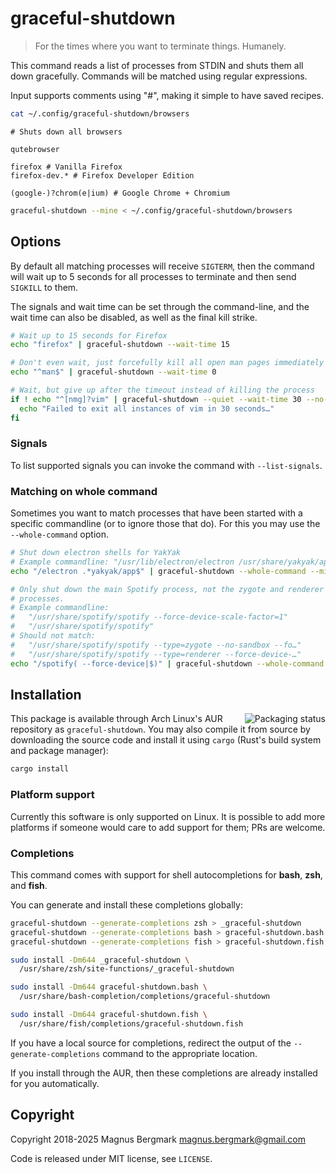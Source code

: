 # graceful-shutdown

> For the times where you want to terminate things. Humanely.

This command reads a list of processes from STDIN and shuts them all down
gracefully. Commands will be matched using regular expressions.

Input supports comments using "#", making it simple to have saved recipes.

```bash
cat ~/.config/graceful-shutdown/browsers
```

```
# Shuts down all browsers

qutebrowser

firefox # Vanilla Firefox
firefox-dev.* # Firefox Developer Edition

(google-)?chrom(e|ium) # Google Chrome + Chromium
```

```bash
graceful-shutdown --mine < ~/.config/graceful-shutdown/browsers
```

## Options

By default all matching processes will receive `SIGTERM`, then the command will
wait up to 5 seconds for all processes to terminate and then send `SIGKILL` to
them.

The signals and wait time can be set through the command-line, and the wait
time can also be disabled, as well as the final kill strike.

```bash
# Wait up to 15 seconds for Firefox
echo "firefox" | graceful-shutdown --wait-time 15

# Don't even wait, just forcefully kill all open man pages immediately
echo "^man$" | graceful-shutdown --wait-time 0

# Wait, but give up after the timeout instead of killing the process
if ! echo "^[nmg]?vim" | graceful-shutdown --quiet --wait-time 30 --no-kill; then
  echo "Failed to exit all instances of vim in 30 seconds…"
fi
```

### Signals

To list supported signals you can invoke the command with `--list-signals`.

### Matching on whole command

Sometimes you want to match processes that have been started with a specific
commandline (or to ignore those that do). For this you may use the
`--whole-command` option.

```bash
# Shut down electron shells for YakYak
# Example commandline: "/usr/lib/electron/electron /usr/share/yakyak/app"
echo "/electron .*yakyak/app$" | graceful-shutdown --whole-command --mine

# Only shut down the main Spotify process, not the zygote and renderer child
# processes.
# Example commandline:
#   "/usr/share/spotify/spotify --force-device-scale-factor=1"
#   "/usr/share/spotify/spotify"
# Should not match:
#   "/usr/share/spotify/spotify --type=zygote --no-sandbox --fo…"
#   "/usr/share/spotify/spotify --type=renderer --force-device-…"
echo "/spotify( --force-device|$)" | graceful-shutdown --whole-command --mine
```

## Installation

<a href="https://repology.org/metapackage/graceful-shutdown/versions">
    <img src="https://repology.org/badge/vertical-allrepos/graceful-shutdown.svg" alt="Packaging status" align="right">
</a>

This package is available through Arch Linux's AUR repository as
`graceful-shutdown`. You may also compile it from source by downloading the
source code and install it using `cargo` (Rust's build system and package
manager):

```bash
cargo install
```

### Platform support

Currently this software is only supported on Linux. It is possible to add more
platforms if someone would care to add support for them; PRs are welcome.

### Completions

This command comes with support for shell autocompletions for **bash**,
**zsh**, and **fish**.

You can generate and install these completions globally:

```bash
graceful-shutdown --generate-completions zsh > _graceful-shutdown
graceful-shutdown --generate-completions bash > graceful-shutdown.bash
graceful-shutdown --generate-completions fish > graceful-shutdown.fish

sudo install -Dm644 _graceful-shutdown \
  /usr/share/zsh/site-functions/_graceful-shutdown

sudo install -Dm644 graceful-shutdown.bash \
  /usr/share/bash-completion/completions/graceful-shutdown

sudo install -Dm644 graceful-shutdown.fish \
  /usr/share/fish/completions/graceful-shutdown.fish
```

If you have a local source for completions, redirect the output of the
`--generate-completions` command to the appropriate location.

If you install through the AUR, then these completions are already installed
for you automatically.

## Copyright

Copyright 2018-2025 Magnus Bergmark <magnus.bergmark@gmail.com>

Code is released under MIT license, see `LICENSE`.
